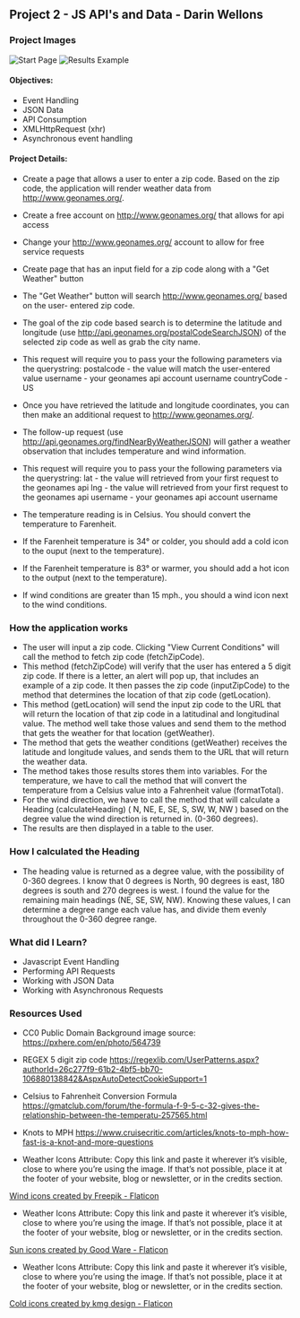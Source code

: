 ## Project 2 - JS API's and Data - Darin Wellons

### Project Images
![Start Page](resources/images/WeatherConditionsStart.png)
![Results Example](resources/images/WeatherConditionsResults.png)

#### Objectives:
* Event Handling
* JSON Data
* API Consumption
* XMLHttpRequest (xhr)
* Asynchronous event handling

#### Project Details:
* Create a page that allows a user to enter a zip code. Based on the zip code, the application will
render weather data from http://www.geonames.org/.

* Create a free account on http://www.geonames.org/ that allows for api access

* Change your http://www.geonames.org/ account to allow for free service requests

* Create page that has an input field for a zip code along with a "Get Weather" button

* The "Get Weather" button will search http://www.geonames.org/ based on the user-
entered zip code. 

* The goal of the zip code based search is to determine the latitude and
longitude (use http://api.geonames.org/postalCodeSearchJSON) of the selected zip code
as well as grab the city name. 

* This request will require you to pass your the following
parameters via the querystring:
postalcode - the value will match the user-entered value
username - your geonames api account username
countryCode - US

* Once you have retrieved the latitude and longitude coordinates, you can then make an
additional request to http://www.geonames.org/. 

* The follow-up request (use http://api.geonames.org/findNearByWeatherJSON) will gather a weather observation that
includes temperature and wind information. 

* This request will require you to pass your the
following parameters via the querystring:
lat - the value will retrieved from your first request to the geonames api
lng - the value will retrieved from your first request to the geonames api
username - your geonames api account username

* The temperature reading is in Celsius. You should convert the temperature to Farenheit. 

* If the Farenheit temperature is 34° or colder, you should add a cold icon to the ouput (next to the temperature). 

* If the Farenheit temperature is 83° or warmer, you should add a hot icon
to the output (next to the temperature).

* If wind conditions are greater than 15 mph., you should a wind icon next to the wind
conditions.

### How the application works
* The user will input a zip code. Clicking "View Current Conditions" will call the method to fetch zip code
(fetchZipCode).
* This method (fetchZipCode) will verify that the user has entered a 5 digit zip code. If there is a letter, an alert
  will pop up, that includes an example of a zip code. It then passes the zip code (inputZipCode) to the method that determines the location of that zip code (getLocation).
* This method (getLocation) will send the input zip code to the URL that will return the location of that zip code in a latitudinal and longitudinal value. The method well take those values and send them to the method that gets the weather for that location (getWeather).
* The method that gets the weather conditions (getWeather) receives the latitude and longitude values, and sends them to the URL that will return the weather data. 
* The method takes those results stores them into variables. For the temperature, we have to call the method that will convert the temperature from a Celsius value into a Fahrenheit value (formatTotal). 
* For the wind direction, we have to call the method that will calculate a Heading (calculateHeading) ( N, NE, E, SE, S, SW, W, NW ) based on the degree value the wind direction is returned in. (0-360 degrees).
* The results are then displayed in a table to the user.

### How I calculated the Heading
* The heading value is returned as a degree value, with the possibility of 0-360 degrees. I know that 0 degrees is North, 90 degrees is east, 180 degrees is south and 270 degrees is west. I found the value for the remaining main headings (NE, SE, SW, NW). Knowing these values, I can determine a degree range each value has, and divide them evenly throughout the 0-360 degree range. 

### What did I Learn?
* Javascript Event Handling
* Performing API Requests
* Working with JSON Data
* Working with Asynchronous Requests

### Resources Used
* CC0 Public Domain Background image source:
https://pxhere.com/en/photo/564739

* REGEX 5 digit zip code
https://regexlib.com/UserPatterns.aspx?authorId=26c277f9-61b2-4bf5-bb70-106880138842&AspxAutoDetectCookieSupport=1

* Celsius to Fahrenheit Conversion Formula
  https://gmatclub.com/forum/the-formula-f-9-5-c-32-gives-the-relationship-between-the-temperatu-257565.html

* Knots to MPH
  https://www.cruisecritic.com/articles/knots-to-mph-how-fast-is-a-knot-and-more-questions

* Weather Icons Attribute:
Copy this link and paste it wherever it’s visible, close to where you’re using the image. If that’s not possible, place it at the footer of your website, blog or newsletter, or in the credits section.

<a href="https://www.flaticon.com/free-icons/wind" title="wind icons">Wind icons created by Freepik - Flaticon</a>

* Weather Icons Attribute:
  Copy this link and paste it wherever it’s visible, close to where you’re using the image. If that’s not possible, place it at the footer of your website, blog or newsletter, or in the credits section.

<a href="https://www.flaticon.com/free-icons/sun" title="sun icons">Sun icons created by Good Ware - Flaticon</a>

* Weather Icons Attribute:
  Copy this link and paste it wherever it’s visible, close to where you’re using the image. If that’s not possible, place it at the footer of your website, blog or newsletter, or in the credits section.

<a href="https://www.flaticon.com/free-icons/cold" title="cold icons">Cold icons created by kmg design - Flaticon</a>



